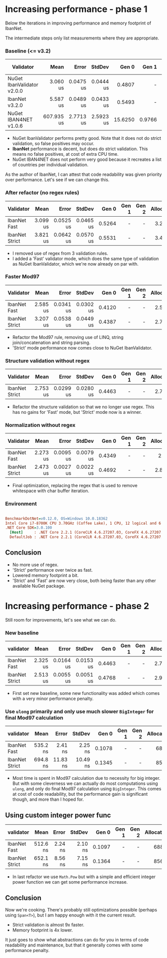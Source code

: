 # Increasing performance - phase 1

Below the iterations in improving performance and memory footprint of IbanNet.

The intermediate steps only list measurements where they are appropriate.

### Baseline (<= v3.2)

|           Validator |       Mean |     Error |    StdDev |   Gen 0 |  Gen 1 | Gen 2 | Allocated |
|-------------------- |-----------:|----------:|----------:|--------:|-------:|------:|----------:|
| NuGet IbanValidator v2.0.0|   3.060 us | 0.0475 us | 0.0444 us |  0.4807 |      - |     - |   2.97 KB |
|             IbanNet v3.2.0 |   5.587 us | 0.0489 us | 0.0433 us |  0.5493 |      - |     - |   3.41 KB |
|      NuGet IBAN4NET v1.0.6 | 607.935 us | 2.7713 us | 2.5923 us | 15.6250 | 0.9766 |     - |  97.97 KB |

- NuGet IbanValidator performs pretty good. Note that it does not do strict validation, so false positives may occur.
- **IbanNet** performance is decent, but does do strict validation. This means no false positives, at cost of extra CPU time.
- NuGet IBAN4NET does not perform very good because it recreates a list of countries per individual validation.

As the author of IbanNet, I can attest that code readability was given priority over performance. Let's see if we can change this.

### After refactor (no regex rules)

|           Validator |       Mean |      Error |     StdDev |   Gen 0 |  Gen 1 | Gen 2 | Allocated |
|-------------------- |-----------:|-----------:|-----------:|--------:|-------:|------:|----------:|
|        IbanNet Fast |   3.099 us |  0.0525 us |  0.0465 us |  0.5264 |      - |     - |   3.25 KB |
|      IbanNet Strict |   3.821 us |  0.0642 us |  0.0570 us |  0.5531 |      - |     - |   3.41 KB |

- I removed use of regex from 3 validation rules.
- I added a 'Fast' validator mode, which does the same type of validation as NuGet IbanValidator, which we're now already on par with.

### Faster Mod97

|           Validator |       Mean |     Error |    StdDev |   Gen 0 |  Gen 1 | Gen 2 | Allocated |
|-------------------- |-----------:|----------:|----------:|--------:|-------:|------:|----------:|
|        IbanNet Fast |   2.585 us | 0.0341 us | 0.0302 us |  0.4120 |      - |     - |   2.55 KB |
|      IbanNet Strict |   3.207 us | 0.0538 us | 0.0449 us |  0.4387 |      - |     - |   2.71 KB |

- Refactor the Mod97 rule, removing use of LINQ, string join/concatenation and string parsing.
- 'Strict' mode performance now comes close to NuGet IbanValidator.

### Structure validation without regex

|           Validator |     Mean |     Error |    StdDev |  Gen 0 | Gen 1 | Gen 2 | Allocated |
|--------------- |---------:|----------:|----------:|-------:|------:|------:|----------:|
| IbanNet Strict | 2.753 us | 0.0299 us | 0.0280 us | 0.4463 |     - |     - |   2.74 KB |

- Refactor the structure validation so that we no longer use regex. This has no gains for 'Fast' mode, but 'Strict' mode now is a winner.

### Normalization without regex

|           Validator |     Mean |     Error |    StdDev |  Gen 0 | Gen 1 | Gen 2 | Allocated |
|--------------- |---------:|----------:|----------:|-------:|------:|------:|----------:|
|   IbanNet Fast | 2.273 us | 0.0095 us | 0.0079 us | 0.4349 |     - |     - |    2.7 KB |
| IbanNet Strict | 2.473 us | 0.0027 us | 0.0022 us | 0.4692 |     - |     - |   2.89 KB |


- Final optimization, replacing the regex that is used to remove whitespace with char buffer iteration.

### Environment

``` ini

BenchmarkDotNet=v0.12.0, OS=Windows 10.0.18362
Intel Core i7-8700K CPU 3.70GHz (Coffee Lake), 1 CPU, 12 logical and 6 physical cores
.NET Core SDK=3.0.100
  [Host]     : .NET Core 2.2.1 (CoreCLR 4.6.27207.03, CoreFX 4.6.27207.03), X64 RyuJIT
  DefaultJob : .NET Core 2.2.1 (CoreCLR 4.6.27207.03, CoreFX 4.6.27207.03), X64 RyuJIT

```

## Conclusion

- No more use of regex.
- 'Strict' performance over twice as fast.
- Lowered memory footprint a bit.
- 'Strict' and 'Fast' are now very close, both being faster than any other available NuGet package.

# Increasing performance - phase 2

Still room for improvements, let's see what we can do.

### New baseline

|      validator |     Mean |     Error |    StdDev |  Gen 0 | Gen 1 | Gen 2 | Allocated |
|--------------- |---------:|----------:|----------:|-------:|------:|------:|----------:|
|   IbanNet Fast | 2.325 us | 0.0164 us | 0.0153 us | 0.4463 |     - |     - |   2.75 KB |
| IbanNet Strict | 2.513 us | 0.0055 us | 0.0051 us | 0.4768 |     - |     - |   2.95 KB |

- First set new baseline, some new functionality was added which comes with a very minor performance penalty.

### Use `ulong` primarily and only use much slower `BigInteger` for final Mod97 calculation

|      validator |     Mean |    Error |   StdDev |  Gen 0 | Gen 1 | Gen 2 | Allocated |
|--------------- |---------:|---------:|---------:|-------:|------:|------:|----------:|
|   IbanNet Fast | 535.2 ns |  2.41 ns |  2.25 ns | 0.1078 |     - |     - |     688 B |
| IbanNet Strict | 694.8 ns | 11.83 ns | 10.49 ns | 0.1345 |     - |     - |     856 B |

- Most time is spent in Mod97 calculation due to necessity for big integer. But with some cleverness we can actually do most computations using `ulong`, and only do final Mod97 calculation using `BigInteger`. This comes at cost of code readability, but the performance gain is significant though, and more than I hoped for.

## Using custom integer power func

|   validator |     Mean |   Error |  StdDev |  Gen 0 | Gen 1 | Gen 2 | Allocated |
|--------------- |---------:|--------:|--------:|-------:|------:|------:|----------:|
|   IbanNet Fast | 512.6 ns | 2.24 ns | 2.10 ns | 0.1097 |     - |     - |     688 B |
| IbanNet Strict | 652.1 ns | 8.56 ns | 7.15 ns | 0.1364 |     - |     - |     856 B |

- In last refactor we use `Math.Pow` but with a simple and efficient integer power function we can get some performance increase.

## Conclusion

Now we're cooking. There's probably still optimizations possible (perhaps using `Span<T>`), but I am happy enough with it the current result.

- Strict validation is almost 9x faster.
- Memory footprint is 4x lower.

It just goes to show what abstractions can do for you in terms of code readability and maintenance, but that it generally comes with some performance penalty.
